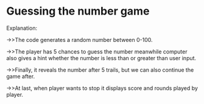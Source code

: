 
# Guessing the number game

Explanation:

 ->>The code generates a random number
  between 0-100.

 ->>The player has 5 chances to guess the number 
  meanwhile computer also gives a hint whether 
  the number is less than or greater than user input.

 ->>Finally, it reveals the number after 5 trails, 
  but we can also continue the game after.

 ->>At last, when player wants to stop it displays score 
   and rounds played by player.
